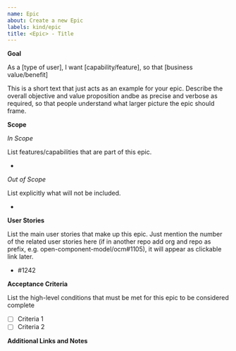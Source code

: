 ```yaml
---
name: Epic
about: Create a new Epic
labels: kind/epic
title: <Epic> - Title
---
```


<!-- markdownlint-disable MD041 -->
**Goal**

As a [type of user],
I want [capability/feature],
so that [business value/benefit]

This is a short text that just acts as an example for your epic. Describe the overall objective and value proposition andbe as precise and verbose as required, so that people understand what larger picture the epic should frame.

**Scope**

*In Scope*

List features/capabilities that are part of this epic.

-

*Out of Scope*

List explicitly what will not be included.

-

**User Stories**

List the main user stories that make up this epic. Just mention the number of the related user stories here (if in another repo add org and repo as prefix, e.g. open-component-model/ocm#1105), it will appear as clickable link later.

- #1242

**Acceptance Criteria**

List the high-level conditions that must be met for this epic to be considered complete

- [ ] Criteria 1
- [ ] Criteria 2

**Additional Links and Notes**
